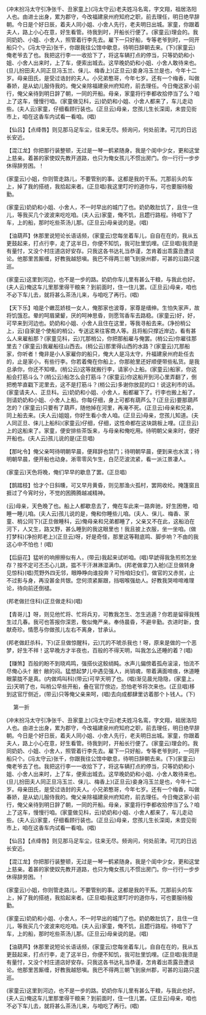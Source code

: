 <!-- { "loadSidebar": true } -->
(冲末扮冯太守引净张千、丑家童上)(冯太守云)老夫姓冯名鸾，字文翔，祖居洛阳人也。由进士出身，累为郡守，今改福建泉州府知府之职，前去理任，明日绝早辞朝。今日是个好日辰，着夫人同小姐、小舍人先行，老夫明日出城。家童，你跟着夫人，路上小心在意，好生看管。待我到时，开船长行便了。(家童云)理会的。我同奶奶、小姐、小舍人，照管着行李先去。雇下一只好船，专等老爷到时，一同开船只个。(冯太守云)张千，你跟我往公馆中歇息，待明日辞朝去来。(下)(家童云)俺老爷去了也。我把这行李一一收拾下了，将这车辆打点的停当，只等奶奶和小姐、小舍人出来时，上了车，便索出城去。这早晚奶奶和小姐、小舍人敢待来也。(旦儿扮田夫人同正旦冯玉兰、俫儿、梅香上)(正旦云)妾身冯玉兰是也，今年十二岁。母亲田氏，是受过诰封的夫人。小兄弟憨哥，今年七岁。还有一个梅香，叫做春娇，是从幼儿服侍我的。俺父亲除福建泉州府知府，前去理任。今日俺这家小前行，俺父亲待到明日辞了朝，一同的开船。母亲，家童将行李都收拾停当了么？咱上了这车，慢慢行咱。(家童做见科，云)奶奶和小姐、小舍人都来了，车儿走动些。(夫人云)家童，仔细看顾行装也。(正旦云)母亲，您孩儿生长深闺，未尝见街市上，咱在这香车内试看一看咱。(唱)

【仙吕】【点绛唇】则见那马足车尘，往来无尽。频询问，何处前津。可兀的日远长安近。

【混江龙】你把那行装整顿，无过是一琴一鹤紧随身。我是个闺中少女，更和这堂上慈亲。着甚的家使奴先教开道路，也只为俺女孩儿不惯出房门。你一行行一步步休得辞劳困。！

(家童云)小姐，你则管走路儿，不要管别的事。这都是我的干系。兀那前头的车上，掉了我的搭裢，我拾起来者。(正旦唱)我这里叮咛的道你与，可也要服待殷勤。

(家童云)奶奶和小姐、小舍人，不一时早出的城门了也。奶奶敢肚饥了，且住一住儿，等我买几个波波来吃吃咱。(夫人云)家童，俺不饥，且趱行路程。待咱下了车，上的船，那时吃些茶汤儿那。(正旦云)母亲说的是。(唱)

【油葫芦】休那里说短论长语话频，(家童云)您每坐着车儿，自自在在的，我从五更鼓起来，打点行李，走了这半日，你便不知饥，我可肚里饥哩。(正旦唱)我须是有量忖，又没个村庄道店好安存。只我这各书达礼当恭谨，怎肯着出乖露丑遭谈论。他那里苦厮缠，好教我越怒嗔。我巴不得两三朝飞到泉州郡，可甚的沿路只逡巡。

(家童云)这里到河边，也不是一步的路。奶奶你车儿里有甚么干粮，与我此也好。(夫人云)俺这车儿里那里得干粮来？到前面时，住一住儿罢。(正旦云)母亲，咱也不必下车儿去，就将甚么茶汤儿来，与咱吃了再行。(唱)

【天下乐】咱是个嫩蕊娇枝一女人，俺那家也波尊，家尊是缙绅。生怕失家声，故将饥饿忍。晕的呵眉黛颦，厌的呵神思昏，则愿驾香车去路稳。(家童云)好，好，可早来到河边也。奶奶和小姐、小舍人且住在这里，等我寻船去来。(净扮梢公上，云)自家是个使船的梢公，专送这来往客商人等。且将船只撑近岸边，看有甚么人来雇船那？(家童见科，云)兀那梢公，你把那船雇与俺罢。(梢公云)你雇往那里去？(家童云)我雇船往山西去。(梢公云)那里得山西的水路？(家童云)兀那船家，你听者！俺非是小人家雇你的船只，俺大人是冯太守，升福建泉州府赴任去的，止是家小，有些行李。你若着俺在你船上，你那舱里还好顺便带些私货。是我总承你，你还不知哩。(梢公云)这等就搬行李，请家小上船。(家童云)船家，你这船会打筋斗么？(梢公云)船怎么会打筋斗？(家童云)你这船开到河心里弄翻了，倒把桅竿直戳下泥里去，这不是打筋斗？(梢公云)多谢你放屁的口！说这利市的话。(家童请夫人、正旦科。云)奶奶和小姐、小舍人，船都雇下了。行李也搬上船了，则请奶奶和小姐、小舍人上船。你每仔细，身上可都有葫芦么？(正旦云)要那葫芦怎的？(家童云)只要有了葫芦，随他掉在河里，再淹不死。(正旦云)母亲和兄弟，同上船去来。(夫人云)姐姐，你好生看小舍人咱。(正旦云)母亲，您孩儿知道。(夫人同正旦、俫儿上船科)(家童云)仔细，仔细，这性命都在这块跳板上哩。(正旦云)上的这船来了。家童，便安排些茶饭来，与母亲和俺吃用。待明朝父亲来时，便好开船也。(夫人云)孩儿说的是(正旦唱)

【那叱令】俺父亲呵待明朝早晨，便拜辞也禁门；待明朝早晨，便到来也水滨；待明朝早晨，便开船也动身。淅零零风乍生，白茫茫波流紧，看一派江景凄人。

(家童云)天色将晚，俺们早早的歇息了罢。(正旦唱)

【鹊踏枝】恰才个日斜曛，可又早月黄昏，则见那渔火孤村，罢网收纶。掩篷窗且捱过了今宵时分，不觉的困腾腾越减精神。

(云)母亲，天色晚了也。船上人都歇息去了，俺在车此来一路奔驰，好生困倦，咱睡一睡儿咱。(夫人云)孩儿说的是，俺和你睡些儿咱。(夫人、俫儿、梅香、家童、梢公同下)(正旦做睡科，云)俺母亲和兄弟都睡了，父亲又不在此，这船泊在河下，人又生，路又野，甚么睡到的我这眼里也！我且披上衣服，坐一坐咱。(做打梦科)(净扮邦老上)(正旦云)呀，好是奇怪，那里这等鞋底鸣、脚步响？不由的我这心中不怕也！(唱)

【后庭花】猛听的响擦擦似有人，(带云)我起来试听咱。(唱)早諕得我急煎煎怎坐存？按不定可丕丕心儿跳，揾不干汗淋淋湿满巾。(邦老做拿刀入舱)(正旦做转身见惊科)(唱)荒野外四无邻，眼睁睁向谁投奔？可怜咱妇女们，做官的又赤贫，止不过影与身，再没甚金共银。您何须紧厮跟，挡咽喉强劫人。好教我哭啼啼难理论，待向前还倒褪。

(邦老做拦住科)(正旦做走科)(唱)

【青哥儿】呀，则见他忙将、忙将兵刃，可教我怎生、怎生逃遁？你若是留得我残生过几春。我可也答报你深恩，敬似俺严亲。奉侍晨昏，不避辛勤。衣进时新，食献奇珍。情愿与你做孩儿左右不离身，甘承认。

(邦老做赶杀科，下)(正旦做惊醒科，云)兀的不唬杀我也！呀，原来是做的一个恶梦，好生不祥！这早晚方才半夜也，百般的不得天明，叫我怎么还睡的着？(唱)

【赚煞】百般的盼不到晓鸡鸣，强搭伙这鲛绡盹。水声儿偏傍着孤舟滚滚，怕流不尽俺心头忄敝忄敝的闷。猛想起梦儿中遇见强人，尚销魂，带着满面啼痕，休道睡眼蒙胧不是真。(内做鸡叫科)(带云)可早天明了也。(唱)渐见晨光隐隐，(家童上，云)天明了也，叫梢公早些开船，叠在官厅傍边，恐怕老爷将次来也。(正旦唱)移到这官厅侧近，(带云)只等俺父亲来呵，(唱)去向成都肆里访着那个卜钱人。(下)

　
第一折

(冲末扮冯太守引净张千、丑家童上)(冯太守云)老夫姓冯名鸾，字文翔，祖居洛阳人也。由进士出身，累为郡守，今改福建泉州府知府之职，前去理任，明日绝早辞朝。今日是个好日辰，着夫人同小姐、小舍人先行，老夫明日出城。家童，你跟着夫人，路上小心在意，好生看管。待我到时，开船长行便了。(家童云)理会的。我同奶奶、小姐、小舍人，照管着行李先去。雇下一只好船，专等老爷到时，一同开船只个。(冯太守云)张千，你跟我往公馆中歇息，待明日辞朝去来。(下)(家童云)俺老爷去了也。我把这行李一一收拾下了，将这车辆打点的停当，只等奶奶和小姐、小舍人出来时，上了车，便索出城去。这早晚奶奶和小姐、小舍人敢待来也。(旦儿扮田夫人同正旦冯玉兰、俫儿、梅香上)(正旦云)妾身冯玉兰是也，今年十二岁。母亲田氏，是受过诰封的夫人。小兄弟憨哥，今年七岁。还有一个梅香，叫做春娇，是从幼儿服侍我的。俺父亲除福建泉州府知府，前去理任。今日俺这家小前行，俺父亲待到明日辞了朝，一同的开船。母亲，家童将行李都收拾停当了么？咱上了这车，慢慢行咱。(家童做见科，云)奶奶和小姐、小舍人都来了，车儿走动些。(夫人云)家童，仔细看顾行装也。(正旦云)母亲，您孩儿生长深闺，未尝见街市上，咱在这香车内试看一看咱。(唱)

【仙吕】【点绛唇】则见那马足车尘，往来无尽。频询问，何处前津。可兀的日远长安近。

【混江龙】你把那行装整顿，无过是一琴一鹤紧随身。我是个闺中少女，更和这堂上慈亲。着甚的家使奴先教开道路，也只为俺女孩儿不惯出房门。你一行行一步步休得辞劳困。！

(家童云)小姐，你则管走路儿，不要管别的事。这都是我的干系。兀那前头的车上，掉了我的搭裢，我拾起来者。(正旦唱)我这里叮咛的道你与，可也要服待殷勤。

(家童云)奶奶和小姐、小舍人，不一时早出的城门了也。奶奶敢肚饥了，且住一住儿，等我买几个波波来吃吃咱。(夫人云)家童，俺不饥，且趱行路程。待咱下了车，上的船，那时吃些茶汤儿那。(正旦云)母亲说的是。(唱)

【油葫芦】休那里说短论长语话频，(家童云)您每坐着车儿，自自在在的，我从五更鼓起来，打点行李，走了这半日，你便不知饥，我可肚里饥哩。(正旦唱)我须是有量忖，又没个村庄道店好安存。只我这各书达礼当恭谨，怎肯着出乖露丑遭谈论。他那里苦厮缠，好教我越怒嗔。我巴不得两三朝飞到泉州郡，可甚的沿路只逡巡。

(家童云)这里到河边，也不是一步的路。奶奶你车儿里有甚么干粮，与我此也好。(夫人云)俺这车儿里那里得干粮来？到前面时，住一住儿罢。(正旦云)母亲，咱也不必下车儿去，就将甚么茶汤儿来，与咱吃了再行。(唱)

